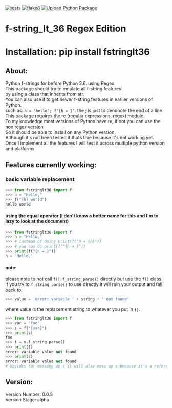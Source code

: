 [![tests](https://github.com/mendelsshop/f-string_lt_36/actions/workflows/test.yml/badge.svg?branch=regex)](https://github.com/mendelsshop/f-string_lt_36/actions/workflows/test.yml)
[![flake8](https://github.com/mendelsshop/f-string_lt_36/actions/workflows/flake8.yml/badge.svg)](https://github.com/mendelsshop/f-string_lt_36/actions/workflows/flake8.yml)
[![Upload Python Package](https://github.com/mendelsshop/f-string_lt_36/actions/workflows/python-publish.yml/badge.svg)](https://github.com/mendelsshop/f-string_lt_36/actions/workflows/python-publish.yml)
# f-string_lt_36 Regex Edition
# Installation: pip install fstringlt36
## About: 
Python f-strings for before Python 3.6. using Regex
<br>
This package should try to emulate all f-string features <br>by using a class that inherits from str.
<br>
You can also use it to get newer f-string features in earlier versions of Python.
<br>
such as: `h = 'hello'; f'{h = }'`. the ; is just to denonote the end of a line.
<br>
This package requires the re (regular expressions, regex) module.
<br>
To my knowledge most versions of Python have re, if not you can use the non regex version
<br>
So it should be able to install on any Python version.
<br>
Although it's not been tested if thats true because it's not working yet.
<br>
Once I implement all the features I will test it across multiple python version and platforms.
<br>

## Features currently working:

### basic variable replacement

```python
>>> from fstringlt36 import f
>>> h = "Hello,"
>>> f("{h} world")
hello world
```
#### using the equal operator (I don't know a better name for this and I'm to lazy to look at the document)
```python
>>> from fstringlt36 import f
>>> h = "Hello,"
>>> # instead of doing print(f("h = {h}"))
>>> # you can do print(f("{h = }"))
>>> print(f("{h = }"))
h = 'Hello,'
```
#### note:
please note to not call `f().f_string_parse()` directly but use the `f()` class.
<br>
if you try to `f_string_parse()` to use directly it will ruin your output and fall back to:

```python
>>> value = 'error: variable ' + string + ' not found'
```

where value is the replacement string to whatever you put in `{}`.

```python
>>> from fstringlt36 import f
>>> var = 'foo'
>>> s = f("{var}")
>>> print(s)
foo
>>> t = s.f_string_parse()
>>> print(t)
error: variable value not found
>>> print(s)
error: variable value not found
# besides for messing up t it will also mess up s because it's a reference to the same object.

```
## Version: 
Version Number: 0.0.3
<br>
Version Stage: alpha

